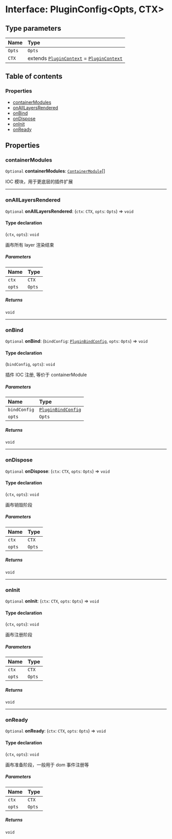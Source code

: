 # Interface: PluginConfig\<Opts, CTX>

## Type parameters

| Name | Type |
| :------ | :------ |
| `Opts` | `Opts` |
| `CTX` | extends [`PluginContext`](/en/auto-docs/fixed-layout-editor/variables/PluginContext-1.md) = [`PluginContext`](/en/auto-docs/fixed-layout-editor/variables/PluginContext-1.md) |

## Table of contents

### Properties

* [containerModules](/en/auto-docs/fixed-layout-editor/interfaces/PluginConfig.md#containermodules)
* [onAllLayersRendered](/en/auto-docs/fixed-layout-editor/interfaces/PluginConfig.md#onalllayersrendered)
* [onBind](/en/auto-docs/fixed-layout-editor/interfaces/PluginConfig.md#onbind)
* [onDispose](/en/auto-docs/fixed-layout-editor/interfaces/PluginConfig.md#ondispose)
* [onInit](/en/auto-docs/fixed-layout-editor/interfaces/PluginConfig.md#oninit)
* [onReady](/en/auto-docs/fixed-layout-editor/interfaces/PluginConfig.md#onready)

## Properties

### containerModules

`Optional` **containerModules**: [`ContainerModule`](/en/auto-docs/fixed-layout-editor/interfaces/interfaces.ContainerModule.md)\[]

IOC 模块，用于更底层的插件扩展

***

### onAllLayersRendered

`Optional` **onAllLayersRendered**: (`ctx`: `CTX`, `opts`: `Opts`) => `void`

#### Type declaration

(`ctx`, `opts`): `void`

画布所有 layer 渲染结束

##### Parameters

| Name | Type |
| :------ | :------ |
| `ctx` | `CTX` |
| `opts` | `Opts` |

##### Returns

`void`

***

### onBind

`Optional` **onBind**: (`bindConfig`: [`PluginBindConfig`](/en/auto-docs/fixed-layout-editor/interfaces/PluginBindConfig.md), `opts`: `Opts`) => `void`

#### Type declaration

(`bindConfig`, `opts`): `void`

插件 IOC 注册, 等价于 containerModule

##### Parameters

| Name | Type |
| :------ | :------ |
| `bindConfig` | [`PluginBindConfig`](/en/auto-docs/fixed-layout-editor/interfaces/PluginBindConfig.md) |
| `opts` | `Opts` |

##### Returns

`void`

***

### onDispose

`Optional` **onDispose**: (`ctx`: `CTX`, `opts`: `Opts`) => `void`

#### Type declaration

(`ctx`, `opts`): `void`

画布销毁阶段

##### Parameters

| Name | Type |
| :------ | :------ |
| `ctx` | `CTX` |
| `opts` | `Opts` |

##### Returns

`void`

***

### onInit

`Optional` **onInit**: (`ctx`: `CTX`, `opts`: `Opts`) => `void`

#### Type declaration

(`ctx`, `opts`): `void`

画布注册阶段

##### Parameters

| Name | Type |
| :------ | :------ |
| `ctx` | `CTX` |
| `opts` | `Opts` |

##### Returns

`void`

***

### onReady

`Optional` **onReady**: (`ctx`: `CTX`, `opts`: `Opts`) => `void`

#### Type declaration

(`ctx`, `opts`): `void`

画布准备阶段，一般用于 dom 事件注册等

##### Parameters

| Name | Type |
| :------ | :------ |
| `ctx` | `CTX` |
| `opts` | `Opts` |

##### Returns

`void`
